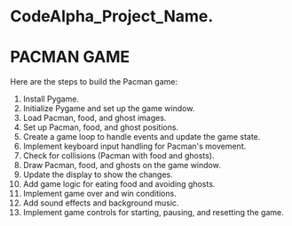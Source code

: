 # CodeAlpha_Project_Name.
# PACMAN GAME
Here are the steps to build the Pacman game:

1. Install Pygame.
2. Initialize Pygame and set up the game window.
3. Load Pacman, food, and ghost images.
4. Set up Pacman, food, and ghost positions.
5. Create a game loop to handle events and update the game state.
6. Implement keyboard input handling for Pacman's movement.
7. Check for collisions (Pacman with food and ghosts).
8. Draw Pacman, food, and ghosts on the game window.
9. Update the display to show the changes.
10. Add game logic for eating food and avoiding ghosts.
11. Implement game over and win conditions.
12. Add sound effects and background music.
13. Implement game controls for starting, pausing, and resetting the game.
